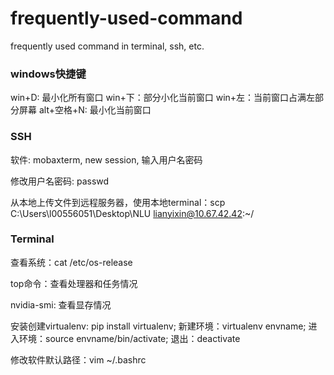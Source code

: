 # frequently-used-command
frequently used command in terminal, ssh, etc.

### windows快捷键
win+D: 最小化所有窗口
win+下：部分小化当前窗口
win+左：当前窗口占满左部分屏幕
alt+空格+N: 最小化当前窗口

### SSH
软件: mobaxterm, new session, 输入用户名密码

修改用户名密码: passwd

从本地上传文件到远程服务器，使用本地terminal：scp C:\Users\l00556051\Desktop\NLU lianyixin@10.67.42.42:~/

### Terminal
查看系统：cat /etc/os-release

top命令：查看处理器和任务情况

nvidia-smi: 查看显存情况

安装创建virtualenv: pip install virtualenv; 新建环境：virtualenv envname; 进入环境：source envname/bin/activate; 退出：deactivate

修改软件默认路径：vim ~/.bashrc


